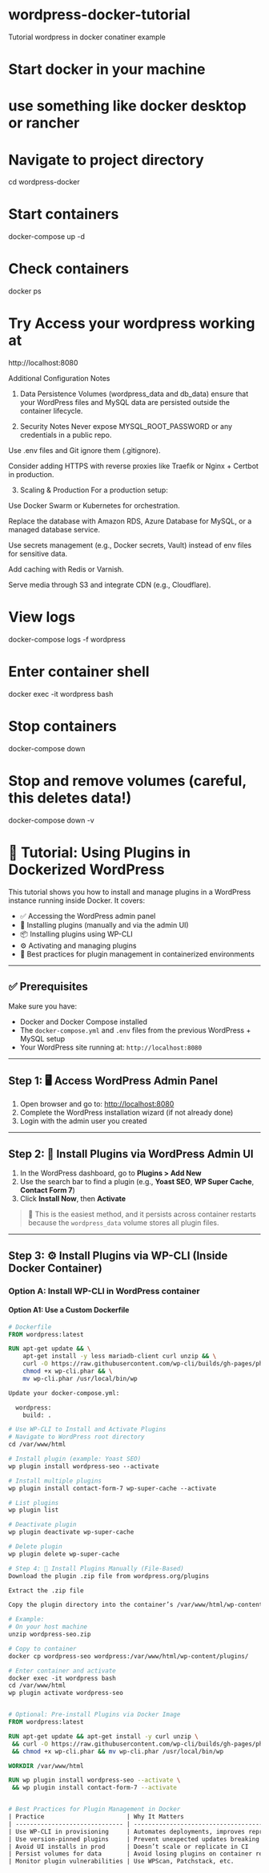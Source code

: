 # wordpress-docker-tutorial
Tutorial wordpress in docker conatiner example

# Start docker in your machine
# use something like docker desktop or rancher

# Navigate to project directory
cd wordpress-docker

# Start containers
docker-compose up -d

# Check containers
docker ps

# Try Access your wordpress working at
http://localhost:8080


Additional Configuration Notes
1. Data Persistence
Volumes (wordpress_data and db_data) ensure that your WordPress files and MySQL data are persisted outside the container lifecycle.

2. Security Notes
Never expose MYSQL_ROOT_PASSWORD or any credentials in a public repo.

Use .env files and Git ignore them (.gitignore).

Consider adding HTTPS with reverse proxies like Traefik or Nginx + Certbot in production.

3. Scaling & Production
For a production setup:

Use Docker Swarm or Kubernetes for orchestration.

Replace the database with Amazon RDS, Azure Database for MySQL, or a managed database service.

Use secrets management (e.g., Docker secrets, Vault) instead of env files for sensitive data.

Add caching with Redis or Varnish.

Serve media through S3 and integrate CDN (e.g., Cloudflare).

# View logs
docker-compose logs -f wordpress

# Enter container shell
docker exec -it wordpress bash

# Stop containers
docker-compose down

# Stop and remove volumes (careful, this deletes data!)
docker-compose down -v

# 📘 Tutorial: Using Plugins in Dockerized WordPress

This tutorial shows you how to install and manage plugins in a WordPress instance running inside Docker. It covers:

- ✅ Accessing the WordPress admin panel
- 🔌 Installing plugins (manually and via the admin UI)
- 📦 Installing plugins using WP-CLI
- ⚙️ Activating and managing plugins
- 🧰 Best practices for plugin management in containerized environments

---

## ✅ Prerequisites

Make sure you have:

- Docker and Docker Compose installed
- The `docker-compose.yml` and `.env` files from the previous WordPress + MySQL setup
- Your WordPress site running at: `http://localhost:8080`

---

## Step 1: 🖥️ Access WordPress Admin Panel

1. Open browser and go to: [http://localhost:8080](http://localhost:8080)
2. Complete the WordPress installation wizard (if not already done)
3. Login with the admin user you created

---

## Step 2: 🔌 Install Plugins via WordPress Admin UI

1. In the WordPress dashboard, go to **Plugins > Add New**
2. Use the search bar to find a plugin (e.g., **Yoast SEO**, **WP Super Cache**, **Contact Form 7**)
3. Click **Install Now**, then **Activate**

> 📌 This is the easiest method, and it persists across container restarts because the `wordpress_data` volume stores all plugin files.

---

## Step 3: ⚙️ Install Plugins via WP-CLI (Inside Docker Container)

### Option A: Install WP-CLI in WordPress container

#### Option A1: Use a Custom Dockerfile

```Dockerfile
# Dockerfile
FROM wordpress:latest

RUN apt-get update && \
    apt-get install -y less mariadb-client curl unzip && \
    curl -O https://raw.githubusercontent.com/wp-cli/builds/gh-pages/phar/wp-cli.phar && \
    chmod +x wp-cli.phar && \
    mv wp-cli.phar /usr/local/bin/wp

Update your docker-compose.yml:

  wordpress:
    build: .

# Use WP-CLI to Install and Activate Plugins
# Navigate to WordPress root directory
cd /var/www/html

# Install plugin (example: Yoast SEO)
wp plugin install wordpress-seo --activate

# Install multiple plugins
wp plugin install contact-form-7 wp-super-cache --activate

# List plugins
wp plugin list

# Deactivate plugin
wp plugin deactivate wp-super-cache

# Delete plugin
wp plugin delete wp-super-cache

# Step 4: 📁 Install Plugins Manually (File-Based)
Download the plugin .zip file from wordpress.org/plugins

Extract the .zip file

Copy the plugin directory into the container’s /var/www/html/wp-content/plugins/

# Example:
# On your host machine
unzip wordpress-seo.zip

# Copy to container
docker cp wordpress-seo wordpress:/var/www/html/wp-content/plugins/

# Enter container and activate
docker exec -it wordpress bash
cd /var/www/html
wp plugin activate wordpress-seo


# Optional: Pre-install Plugins via Docker Image
FROM wordpress:latest

RUN apt-get update && apt-get install -y curl unzip \
 && curl -O https://raw.githubusercontent.com/wp-cli/builds/gh-pages/phar/wp-cli.phar \
 && chmod +x wp-cli.phar && mv wp-cli.phar /usr/local/bin/wp

WORKDIR /var/www/html

RUN wp plugin install wordpress-seo --activate \
 && wp plugin install contact-form-7 --activate


# Best Practices for Plugin Management in Docker
| Practice                       | Why It Matters                                  |
| ------------------------------ | ----------------------------------------------- |
| Use WP-CLI in provisioning     | Automates deployments, improves reproducibility |
| Use version-pinned plugins     | Prevent unexpected updates breaking builds      |
| Avoid UI installs in prod      | Doesn’t scale or replicate in CI                |
| Persist volumes for data       | Avoid losing plugins on container restart       |
| Monitor plugin vulnerabilities | Use WPScan, Patchstack, etc.                    |


